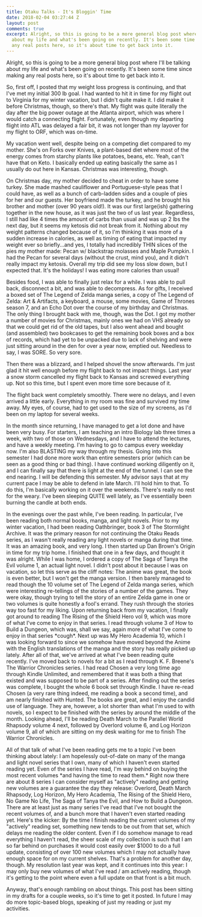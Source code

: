 ```yaml
---
title: Otaku Talks - It's Bloggin' Time
date: 2018-02-04 03:27:44 Z
layout: post
comments: true
excerpt: Alright, so this is going to be a more general blog post where I'll be talking
  about my life and what's been going on recently. It's been some time since making
  any real posts here, so it's about time to get back into it.
---
```


<p>Alright, so this is going to be a more general blog post where I'll be talking about my life and what's been going on recently. It's been some time since making any real posts here, so it's about time to get back into it.</p><p>So, first off, I posted that my weight loss progress is continuing, and that I've met my initial 300 lb goal. I had wanted to hit it in time for my flight out to Virginia for my winter vacation, but I didn't quite make it. I did make it before Christmas, though, so there's that. My flight was quite literally the day after the big power outage at the Atlanta airport, which was where I would catch a connecting flight. Fortunately, even though my departing flight into ATL was delayed a fair bit, it was not longer than my layover for my flight to ORF, which was on-time.</p><p>My vacation went well, despite being on a competing diet compared to my mother. She's on Forks over Knives, a plant-based diet where most of the energy comes from starchy plants like potatoes, beans, etc. Yeah, can't have that on Keto. I basically ended up eating basically the same as I usually do out here in Kansas. Christmas was interesting, though.</p><p>On Christmas day, my mother decided to cheat in order to have some turkey. She made mashed cauliflower and Portuguese-style peas that I could have, as well as a bunch of carb-ladden sides and a couple of pies for her and our guests. Her boyfriend made the turkey, and he brought his brother and mother (over 90 years old!). It was our first large(ish) gathering together in the new house, as it was just the two of us last year. Regardless, I still had like 4 times the amount of carbs than usual and was up 2 lbs the next day, but it seems my ketosis did not break from it. Nothing about my weight patterns changed because of it, so I'm thinking it was more of a sudden increase in calories, as well as timing of eating that impacted my weight ever so briefly...and yes, I totally had incredibly THIN slices of the pies my mother made: Pecan w/ blackstrap molasses and Maple Pumpkin. I had the Pecan for several days (without the crust, mind you), and it didn't really impact my ketosis. Overall my trip did see my loss slow down, but I expected that. It's the holidays! I was eating more calories than usual!</p><p>Besides food, I was able to finally just relax for a while. I was able to pull back, disconnect a bit, and was able to decompress. As for gifts, I received a boxed set of The Legend of Zelda manga series, a copy of The Legend of Zelda: Art &amp; Artifacts, a keyboard, a mouse, some movies, Game of Thrones season 7, and an Echo Dot over the course of my birthday and Christmas. The only thing I brought back with me, though, was the Dot. I got my mother a number of movies for Christmas, mainly ones we had on VHS already so that we could get rid of the old tapes, but I also went ahead and bought (and assembled) two bookcases to get the remaining book boxes and a box of records, which had yet to be unpacked due to lack of shelving and were just sitting around in the den for over a year now, emptied out. Needless to say, I was SORE. So very sore.</p><p>Then there was a blizzard, and I helped shovel the snow afterwards. I'm just glad it hit well enough before my flight back to not impact things. Last year a snow storm cancelled my flight back to Kansas and screwed everything up. Not so this time, but I spent even more time sore because of it.</p><p>The flight back went completely smoothly. There were no delays, and I even arrived a little early. Everything in my room was fine and survived my time away. My eyes, of course, had to get used to the size of my screens, as I'd been on my laptop for several weeks.</p><p>In the month since returning, I have managed to get a lot done and have been very busy. For starters, I am teaching an intro Biology lab three times a week, with two of those on Wednesdays, and I have to attend the lectures, and have a weekly meeting. I'm having to go to campus every weekday now. I'm also BLASTING my way through my thesis. Going into this semester I had done more work than entire semesters prior (which can be seen as a good thing or bad thing). I have continued working diligently on it, and I can finally say that there is light at the end of the tunnel. I can see the end nearing. I will be defending this semester. My advisor says that at my current pace I may be able to defend in late March. I'll hold him to that. To do this, I'm basically working on it over the weekends. There's really no rest for the weary. I've been sleeping QUITE well lately, as I've essentially been burning the candle at both ends.</p><p>In the evenings over the past while, I've been reading. In particular, I've been reading both normal books, manga, and light novels. Prior to my winter vacation, I had been reading Oathbringer, book 3 of The Stormlight Archive. It was the primary reason for not continuing the Otaku Reads series, as I wasn't really reading any light novels or manga during that time. It was an amazing book, and very long. I then started up Dan Brown's Origin in time for my trip home. I finished that one in a few days, and thought it was alright. While I was home, I ordered a copy of The Saga of Tanya the Evil volume 1, an actual light novel. I didn't post about it because I was on vacation, so let this serve as the cliff notes: The anime was great, the book is even better, but I won't get the manga version. I then barely managed to read though the 10 volume set of The Legend of Zelda manga series, which were interesting re-tellings of the stories of a number of the games. They were okay, though trying to tell the story of an entire Zelda game in one or two volumes is quite honestly a fool's errand. They rush through the stories way too fast for my liking. Upon returning back from my vacation, I finally got around to reading The Rising of the Shield Hero vol 9, which was more of what I've come to enjoy in that series. I read through volume 3 of How to Build a Dungeon, which was, shall we say, again more of what I've come to enjoy in that series *cough*. Next up was My Hero Academia 10, which I was looking forward to since we somehow have moved beyond the Anime with the English translations of the manga and the story has really picked up lately. After all of that, we've arrived at what I've been reading quite recently. I've moved back to novels for a bit as I read through K. F. Breene's The Warrior Chronicles series. I had read Chosen a very long time ago through Kindle Unlimited, and remembered that it was both a thing that existed and was supposed to be part of a series. After finding out the series was complete, I bought the whole 6 book set through Kindle. I have re-read Chosen (a very rare thing indeed, me reading a book a second time), and am nearly finished with Hunted. The books are great, and I enjoy the candid use of language. They are, however, a lot shorter than what I'm used to with novels, so I expect to be finished with the series by around the middle of the month. Looking ahead, I'll be reading Death March to the Parallel World Rhapsody volume 4 next, followed by Overlord volume 6, and Log Horizon volume 9, all of which are sitting on my desk waiting for me to finish The Warrior Chronicles.</p><p>All of that talk of what I've been reading gets me to a topic I've been thinking about lately: I am hopelessly out-of-date on many of the manga and light novel series that I own, many of which I haven't even started reading yet. Even of the series I have read, I'm way behind on buying the most recent volumes *and having the time to read them.* Right now there are about 8 series I can consider myself as "actively" reading and getting new volumes are a guarantee the day they release: Overlord, Death March Rhapsody, Log Horizon, My Hero Academia, The Rising of the Shield Hero, No Game No Life, The Saga of Tanya the Evil, and How to Build a Dungeon. There are at least just as many series I've read that I've not bought the recent volumes of, and a bunch more that I haven't even started reading yet. Here's the kicker: By the time I finish reading the current volumes of my "actively" reading set, something new tends to be out from that set, which delays me reading the older content. Even if I do somehow manage to read everything I haven't read, the sheer scale of my collection is such that I am so far behind on purchases it would cost easily over $1000 to do a full update, consisting of over 100 new volumes which I may not actually have enough space for on my current shelves. That's a problem for another day, though. My resolution last year was kept, and it continues into this year: I may only buy new volumes of what I've read / am actively reading, though it's getting to the point where even a full update on that front is a bit much.</p><p>Anyway, that's enough rambling on about things. This post has been sitting in my drafts for a couple weeks, so it's time to get it posted. In future I may do more topic-based blogs, speaking of just my reading or just my activities.</p>